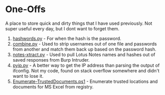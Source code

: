 One-Offs
========

A place to store quick and dirty things that I have used previously.  Not super useful every day, but I dont want to forget them.

1. [hashwords.py](https://github.com/jamcut/one-offs/blob/master/hashwords.py) - For when the hash is the password.
2. [combine.py](https://github.com/jamcut/one-offs/blob/master/combine.py) - Used to strip usernames out of one file and passwords from another and match them back up based on the password hash.
3. [notes-xtract.py](https://github.com/jamcut/one-offs/blob/master/notes-xtract.py) - Used to pull Lotus Notes names and hashes out of saved responses from Burp Intruder.
4. [pyip.py](https://github.com/jamcut/one-offs/blob/master/pyip.py) - A better way to get the IP address than parsing the output of ifconfig.  Not my code, found on stack overflow somewhere and didn't want to lose it.
5. [Enumerate-TrustedDocuments.ps1](https://github.com/jamcut/one-offs/blob/master/Enumerate-TrustedDocuments.ps1) - Enumerate trusted locations and documents for MS Excel from registry.
